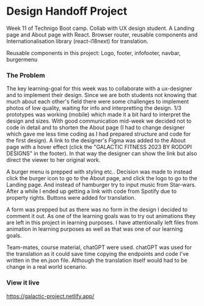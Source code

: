 
# Design Handoff Project

Week 11 of Technigo Boot camp. Collab with UX design student. A Landing page and About page with React. Browser router, reusable components and Internationalisation library (react-i18next) for translation.

Reusable components in this project:
Logo, footer, infofooter, navbar, burgermenu


### The Problem

The key learning-goal for this week was to collaborate with a ux-designer and to implement their design. Since we are both students not knowing that much about each other's field there were some challenges to implement photos of low quality, waiting for info and interpretting the design. 1/3 prototypes was working (mobile) which made it a bit hard to interpret the design and sizes. With good communication mid-week we decided not to code in detail and to shorten the About page (I had to change designer which gave me less time coding as I had prepared structure and code for the first design). A link to the designer's Figma was added to the About page with a hover effect (click the "GALACTIC FITNESS 2023 BY RODOPI DESIGNS" in the footer). In that way the designer can show the link but also direct the viewer to her original work. 

A burger menu is prepped with styling etc.. Decision was made to instead click the burger icon to go to the About page, and click the logo to go to the Landing page. And instead of hamburger try to input music from Star-wars. After a while I ended up getting a link with code from Spotify due to property rights.  Buttons were added for translation. 

A form was prepped but as there was no form in the design I decided to comment it out. As one of the learning goals was to try out animations they are left in this project in learning purposes. I have attentionally left files from animation in learning purposes as well as that was one of our learning goals.

Team-mates, course material, chatGPT were used. chatGPT was used for the translation as it could save time copying the endpoints and code I've written in the en.json file. Although the translation itself would had to be change in a real world scenario.



### View it live

https://galactic-project.netlify.app/
